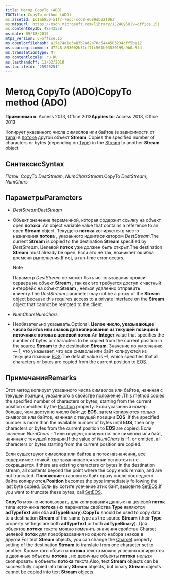 ```yaml
---
title: Метод CopyTo (ADO)
TOCTitle: CopyTo method (ADO)
ms:assetid: 1c1ab950-51f7-7ecc-ccd8-e689db02f06a
ms:mtpsurl: https://msdn.microsoft.com/library/JJ248958(v=office.15)
ms:contentKeyID: 48543558
ms.date: 09/18/2015
mtps_version: v=office.15
ms.openlocfilehash: a17e74e1e3483b7ad2a70c5444503234cff5be12
ms.sourcegitcommit: d7248f803002b31cf7fc561b03530199a9b0a8fd
ms.translationtype: MT
ms.contentlocale: ru-RU
ms.lasthandoff: 11/02/2018
ms.locfileid: "25920251"
---
```

# <a name="copyto-method-ado"></a><span data-ttu-id="60eb8-102">Метод CopyTo (ADO)</span><span class="sxs-lookup"><span data-stu-id="60eb8-102">CopyTo method (ADO)</span></span>


<span data-ttu-id="60eb8-103">**Применимо к**: Access 2013, Office 2013</span><span class="sxs-lookup"><span data-stu-id="60eb8-103">**Applies to**: Access 2013, Office 2013</span></span>


<span data-ttu-id="60eb8-104">Копирует указанного числа символов или байтов (в зависимости от [типа](type-property-ado-stream.md)) в [потоке](stream-object-ado.md) другой объект **Stream** .</span><span class="sxs-lookup"><span data-stu-id="60eb8-104">Copies the specified number of characters or bytes (depending on [Type](type-property-ado-stream.md)) in the [Stream](stream-object-ado.md) to another **Stream** object.</span></span>

## <a name="syntax"></a><span data-ttu-id="60eb8-105">Синтаксис</span><span class="sxs-lookup"><span data-stu-id="60eb8-105">Syntax</span></span>

<span data-ttu-id="60eb8-106">*Поток*. CopyTo *DestStream*, *NumChars*</span><span class="sxs-lookup"><span data-stu-id="60eb8-106">*Stream*.CopyTo *DestStream*, *NumChars*</span></span>

## <a name="parameters"></a><span data-ttu-id="60eb8-107">Параметры</span><span class="sxs-lookup"><span data-stu-id="60eb8-107">Parameters</span></span>

  - <span data-ttu-id="60eb8-108">*DestStream*</span><span class="sxs-lookup"><span data-stu-id="60eb8-108">*DestStream*</span></span>

  - <span data-ttu-id="60eb8-109">Объект значение переменной, которая содержит ссылку на объект open **потока** .</span><span class="sxs-lookup"><span data-stu-id="60eb8-109">An object variable value that contains a reference to an open **Stream** object.</span></span> <span data-ttu-id="60eb8-110">Текущего **потока** копируется в место назначения **потока** , указанного идентификатором *DestStream*.</span><span class="sxs-lookup"><span data-stu-id="60eb8-110">The current **Stream** is copied to the destination **Stream** specified by *DestStream*.</span></span> <span data-ttu-id="60eb8-111">Целевой **поток** уже должен быть открыт.</span><span class="sxs-lookup"><span data-stu-id="60eb8-111">The destination **Stream** must already be open.</span></span> <span data-ttu-id="60eb8-112">Если это не так, возникает ошибка времени выполнения.</span><span class="sxs-lookup"><span data-stu-id="60eb8-112">If not, a run-time error occurs.</span></span>   

    > [!NOTE]
    > <span data-ttu-id="60eb8-113">Параметр *DestStream* не может быть использования прокси-сервера на объект **Stream** , так как это требуется доступ к частный интерфейс на объект **Stream** , нельзя удаленно отправить клиенту.</span><span class="sxs-lookup"><span data-stu-id="60eb8-113">The *DestStream* parameter may not be a proxy of the **Stream** object because this requires access to a private interface on the **Stream** object that cannot be remoted to the client.</span></span>

  - <span data-ttu-id="60eb8-114">*NumChars*</span><span class="sxs-lookup"><span data-stu-id="60eb8-114">*NumChars*</span></span>

  - <span data-ttu-id="60eb8-115">Необязательно указывать.</span><span class="sxs-lookup"><span data-stu-id="60eb8-115">Optional.</span></span> <span data-ttu-id="60eb8-116">**Целое число, указывающее число байтов или знаков для копирования из текущей позиции в источнике **потока** в целевой **поток**.**</span><span class="sxs-lookup"><span data-stu-id="60eb8-116">An **Integer** value that specifies the number of bytes or characters to be copied from the current position in the source **Stream** to the destination **Stream**.</span></span> <span data-ttu-id="60eb8-117">Значение по умолчанию — 1, что указывает, что все символы или байт копируются из текущей позиции [EOS](eos-property-ado.md).</span><span class="sxs-lookup"><span data-stu-id="60eb8-117">The default value is –1, which specifies that all characters or bytes are copied from the current position to [EOS](eos-property-ado.md).</span></span>

## <a name="remarks"></a><span data-ttu-id="60eb8-118">Примечания</span><span class="sxs-lookup"><span data-stu-id="60eb8-118">Remarks</span></span>

<span data-ttu-id="60eb8-119">Этот метод копирует указанного числа символов или байтов, начиная с текущей позиции, указанного в свойстве [положение](position-property-ado.md) .</span><span class="sxs-lookup"><span data-stu-id="60eb8-119">This method copies the specified number of characters or bytes, starting from the current position specified by the [Position](position-property-ado.md) property.</span></span> <span data-ttu-id="60eb8-120">Если указанный номер больше, чем доступно число байт до **EOS**, затем копируются только символов или байтов, начиная с текущей позиции **EOS** .</span><span class="sxs-lookup"><span data-stu-id="60eb8-120">If the specified number is more than the available number of bytes until **EOS**, then only characters or bytes from the current position to **EOS** are copied.</span></span> <span data-ttu-id="60eb8-121">Если значение *NumChars* – 1 или опущен, копируются все символы или байт, начиная с текущей позиции.</span><span class="sxs-lookup"><span data-stu-id="60eb8-121">If the value of *NumChars* is –1, or omitted, all characters or bytes starting from the current position are copied.</span></span>

<span data-ttu-id="60eb8-122">Если существуют символов или байтов в поток назначения, все содержимое точкой, где заканчивается копии остаются и не сокращается.</span><span class="sxs-lookup"><span data-stu-id="60eb8-122">If there are existing characters or bytes in the destination stream, all contents beyond the point where the copy ends remain, and are not truncated.</span></span> <span data-ttu-id="60eb8-123">**Положение** становится байт сразу после последнего байта копируются.</span><span class="sxs-lookup"><span data-stu-id="60eb8-123">**Position** becomes the byte immediately following the last byte copied.</span></span> <span data-ttu-id="60eb8-124">Если вы хотите усечение этих байт, вызовите [SetEOS](seteos-method-ado.md).</span><span class="sxs-lookup"><span data-stu-id="60eb8-124">If you want to truncate these bytes, call [SetEOS](seteos-method-ado.md).</span></span>

<span data-ttu-id="60eb8-125">**CopyTo** можно использовать для копирования данных на целевой **поток** типа источника **потока** (их параметры свойства **Type** являются **adTypeText** или оба **adTypeBinary**).</span><span class="sxs-lookup"><span data-stu-id="60eb8-125">**CopyTo** should be used to copy data to a destination **Stream** of the same type as the source **Stream** (their **Type** property settings are both **adTypeText** or both **adTypeBinary**).</span></span> <span data-ttu-id="60eb8-126">Для объектов **потока** текста можно изменить значения свойства [Charset](charset-property-ado.md) целевой **поток** для преобразования из одного набора знаков в другой.</span><span class="sxs-lookup"><span data-stu-id="60eb8-126">For text **Stream** objects, you can change the [Charset](charset-property-ado.md) property setting of the destination **Stream** to translate from one character set to another.</span></span> <span data-ttu-id="60eb8-127">Кроме того объекты **потока** текста можно успешно копируются в двоичные объекты **потока** , но двоичные объекты **потока** нельзя скопировать в объекты **потока** текста.</span><span class="sxs-lookup"><span data-stu-id="60eb8-127">Also, text **Stream** objects can be successfully copied into binary **Stream** objects, but binary **Stream** objects cannot be copied into text **Stream** objects.</span></span>

